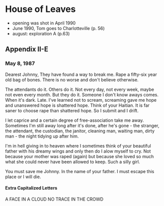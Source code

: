 # House of Leaves

- opening was shot in April 1990
- June 1990, Tom goes to Charlotteville (p. 56)
- august: exploration A (p.63)

## Appendix II-E
### May 8, 1987
Dearest Johnny, They have found a way to break me. Rape a fifty-six year old bag of bones. There is no worse and don't believe otherwise.

The attendants do it. Others do it. Not every day, not every week, maybe not even every month. But they do it. Someone I don't know aways comes. When it's dark. Late. I've learned not to scream, screaming gave me hope and unanswered hope is shattered hope. Think of your Haitian. It is far saner to choose rape than shattered hope. So I submit and I drift.

I let caprice and a certain degree of free-association take me away. Sometimes I'm still away long after it's done, after he's gone - the stranger, the attendant, the custodian, the janitor, cleaning man, waiting man, dirty man - the night tidying up after him.

I'm in hell giving in to heaven where I sometimes think of your beautiful father with his dreamy wings and only then do I alow myself to cry. Not because your mother was raped (again) but because she loved so much what she could never have been allowed to keep. Such a silly girl.

You must save me Johnny. In the name of your father. I must escape this place or I will die.
#### Extra Capitalized Letters
A FACE IN A CLOUD NO TRACE IN THE CROWD